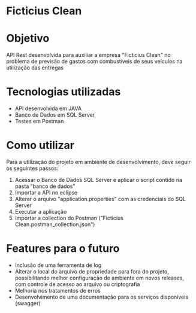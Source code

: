 # Ficticius Clean

# Objetivo
API Rest desenvolvida para auxiliar a empresa "Ficticius Clean" no problema de previsão de gastos com combustíveis de seus veículos na utilização das entregas

# Tecnologias utilizadas
- API desenvolvida em JAVA
- Banco de Dados em SQL Server
- Testes em Postman

# Como utilizar
Para a utilização do projeto em ambiente de desenvolvimento, deve seguir os seguintes passos:
1. Acessar o Banco de Dados SQL Server e aplicar o script contido na pasta "banco de dados"
2. Importar a API no eclipse
3. Alterar o arquivo "application.properties" com as credenciais do SQL Server
4. Executar a aplicação
5. Importar a collection do Postman ("Ficticius Clean.postman_collection.json")

# Features para o futuro
- Inclusão de uma ferramenta de log
- Alterar o local do arquivo de propriedade para fora do projeto, possibilitando melhor configuração de ambiente em novos releases, com controle de acesso ao arquivo ou criptografia
- Melhoria nos tratamentos de erros
- Desenvolvimento de uma documentação para os serviços disponíveis (swagger)
